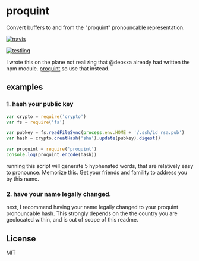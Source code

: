 # proquint

Convert buffers to and from the "proquint" pronouncable representation.

[![travis](https://travis-ci.org/dominictarr/pronounceable-binary.png?branch=master)
](https://travis-ci.org/dominictarr/pronounceable-binary)

[![testling](http://ci.testling.com/dominictarr/pronounceable-binary.png)
](http://ci.testling.com/dominictarr/pronounceable-binary)

I wrote this on the plane not realizing that @deoxxa already had written the npm module.
[proquint](https://github.com/deoxxa/proquint) so use that instead.


## examples

### 1. hash your public key

``` js
var crypto = require('crypto')
var fs = require('fs')

var pubkey = fs.readFileSync(process.env.HOME + '/.ssh/id_rsa.pub')
var hash = crypto.creatHash('sha').update(pubkey).digest()

var proquint = require('proquint')
console.log(proquint.encode(hash))
```

running this script will generate 5 hyphenated words,
that are relatively easy to pronounce. Memorize this.
Get your friends and famility to address you by this name.

### 2. have your name legally changed.

next, I recommend having your name legally changed to your 
proquint pronouncable hash. This strongly depends on the
the country you are geolocated within, and is out of scope of this readme.

## License

MIT
